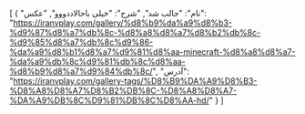 [
  {
    "نام": "جالب شد",
    "شرح": "خیلی باحالاددووو",
    "عکس": "https://iranvplay.com/gallery/%d8%b9%da%a9%d8%b3-%d9%87%d8%a7%db%8c-%d8%a8%d8%a7%d8%b2%db%8c-%d9%85%d8%a7%db%8c%d9%86-%da%a9%d8%b1%d8%a7%d9%81%d8%aa-minecraft-%d8%a8%d8%a7-%da%a9%db%8c%d9%81%db%8c%d8%aa-%d8%b9%d8%a7%d9%84%db%8c/",
    "آدرس": "https://iranvplay.com/gallery-tags/%D8%B9%DA%A9%D8%B3-%D8%A8%D8%A7%D8%B2%DB%8C-%D8%A8%D8%A7-%DA%A9%DB%8C%D9%81%DB%8C%D8%AA-hd/"
  }
]
